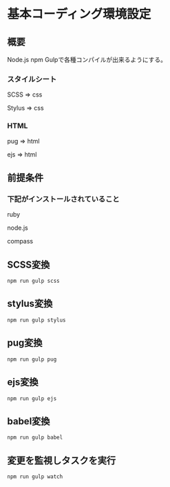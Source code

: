 # 基本コーディング環境設定


## 概要

Node.js npm Gulpで各種コンパイルが出来るようにする。

### スタイルシート

SCSS => css

Stylus => css

### HTML
pug => html

ejs => html

## 前提条件

### 下記がインストールされていること

ruby

node.js

compass

## SCSS変換

```
npm run gulp scss
```

## stylus変換

```
npm run gulp stylus
```

## pug変換

```
npm run gulp pug
```

## ejs変換
```
npm run gulp ejs
```


## babel変換

```
npm run gulp babel
```

## 変更を監視しタスクを実行

```
npm run gulp watch
```